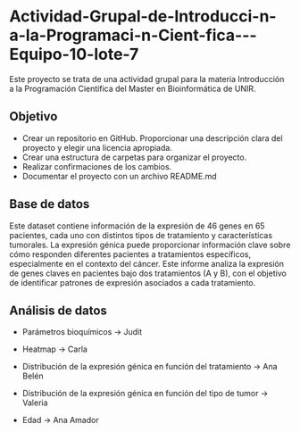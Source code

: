 # Actividad-Grupal-de-Introducci-n-a-la-Programaci-n-Cient-fica---Equipo-10-lote-7
Este proyecto se trata de una actividad grupal para la materia Introducción a la Programación Científica del Master en Bioinformática de UNIR.

## Objetivo
*	Crear un repositorio en GitHub. Proporcionar una descripción clara del proyecto y elegir una licencia apropiada.
*	Crear una estructura de carpetas para organizar el proyecto.
*	Realizar confirmaciones de los cambios.
*	Documentar el proyecto con un archivo README.md 

## Base de datos
Este dataset contiene información de la expresión de 46 genes en 65 pacientes, cada uno con distintos tipos de tratamiento y características tumorales. La expresión génica puede proporcionar información clave sobre cómo responden diferentes pacientes a tratamientos específicos, especialmente en el contexto del cáncer. Este informe analiza la expresión de genes claves en pacientes bajo dos tratamientos (A y B), con el objetivo de identificar patrones de expresión asociados a cada tratamiento.

## Análisis de datos

* Parámetros bioquímicos → Judit

* Heatmap → Carla

* Distribución de la expresión génica en función del tratamiento → Ana Belén

* Distribución de la expresión génica en función del tipo de tumor → Valeria

* Edad → Ana Amador
